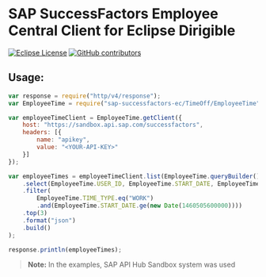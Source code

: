 # SAP SuccessFactors Employee Central Client for Eclipse Dirigible

[![Eclipse License](http://img.shields.io/badge/license-Eclipse-brightgreen.svg)](LICENSE)
[![GitHub contributors](https://img.shields.io/github/contributors/dirigiblelabs/client-sap-successfactors-ec.svg)](https://github.com/dirigiblelabs/client-sap-successfactors-ec/graphs/contributors)

## Usage:

```javascript
var response = require("http/v4/response");
var EmployeeTime = require("sap-successfactors-ec/TimeOff/EmployeeTime");

var employeeTimeClient = EmployeeTime.getClient({
	host: "https://sandbox.api.sap.com/successfactors",
	headers: [{
		name: "apikey",
		value: "<YOUR-API-KEY>"
	}]
});

var employeeTimes = employeeTimeClient.list(EmployeeTime.queryBuilder()
	.select(EmployeeTime.USER_ID, EmployeeTime.START_DATE, EmployeeTime.QUANTITY_IN_HOURS)
	.filter(
		EmployeeTime.TIME_TYPE.eq("WORK")
		.and(EmployeeTime.START_DATE.ge(new Date(1460505600000))))
	.top(3)
	.format("json")
	.build()
);

response.println(employeeTimes);
```

> **Note:** In the examples, SAP API Hub Sandbox system was used
